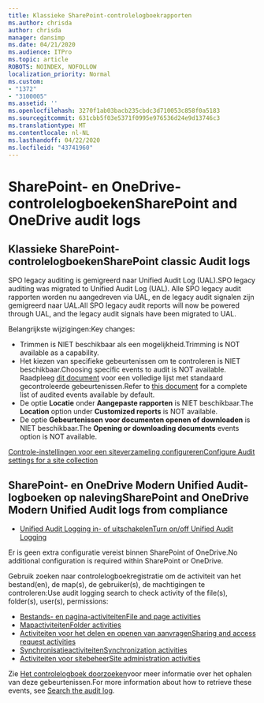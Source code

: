```yaml
---
title: Klassieke SharePoint-controlelogboekrapporten
ms.author: chrisda
author: chrisda
manager: dansimp
ms.date: 04/21/2020
ms.audience: ITPro
ms.topic: article
ROBOTS: NOINDEX, NOFOLLOW
localization_priority: Normal
ms.custom:
- "1372"
- "3100005"
ms.assetid: ''
ms.openlocfilehash: 3270f1ab03bacb235cbdc3d710053c858f0a5183
ms.sourcegitcommit: 631cbb5f03e5371f0995e976536d24e9d13746c3
ms.translationtype: MT
ms.contentlocale: nl-NL
ms.lasthandoff: 04/22/2020
ms.locfileid: "43741960"
---
```

# <a name="sharepoint-and-onedrive-audit-logs"></a><span data-ttu-id="8f1de-102">SharePoint- en OneDrive-controlelogboeken</span><span class="sxs-lookup"><span data-stu-id="8f1de-102">SharePoint and OneDrive audit logs</span></span>

## <a name="sharepoint-classic-audit-logs"></a><span data-ttu-id="8f1de-103">Klassieke SharePoint-controlelogboeken</span><span class="sxs-lookup"><span data-stu-id="8f1de-103">SharePoint classic Audit logs</span></span>

<span data-ttu-id="8f1de-104">SPO legacy auditing is gemigreerd naar Unified Audit Log (UAL).</span><span class="sxs-lookup"><span data-stu-id="8f1de-104">SPO legacy auditing was migrated to Unified Audit Log (UAL).</span></span> <span data-ttu-id="8f1de-105">Alle SPO legacy audit rapporten worden nu aangedreven via UAL, en de legacy audit signalen zijn gemigreerd naar UAL.</span><span class="sxs-lookup"><span data-stu-id="8f1de-105">All SPO legacy audit reports will now be powered through UAL, and the legacy audit signals have been migrated to UAL.</span></span>

<span data-ttu-id="8f1de-106">Belangrijkste wijzigingen:</span><span class="sxs-lookup"><span data-stu-id="8f1de-106">Key changes:</span></span>

* <span data-ttu-id="8f1de-107">Trimmen is NIET beschikbaar als een mogelijkheid.</span><span class="sxs-lookup"><span data-stu-id="8f1de-107">Trimming is NOT available as a capability.</span></span>
* <span data-ttu-id="8f1de-108">Het kiezen van specifieke gebeurtenissen om te controleren is NIET beschikbaar.</span><span class="sxs-lookup"><span data-stu-id="8f1de-108">Choosing specific events to audit is NOT available.</span></span> <span data-ttu-id="8f1de-109">Raadpleeg [dit document](https://docs.microsoft.com/office365/securitycompliance/search-the-audit-log-in-security-and-compliance) voor een volledige lijst met standaard gecontroleerde gebeurtenissen.</span><span class="sxs-lookup"><span data-stu-id="8f1de-109">Refer to [this document](https://docs.microsoft.com/office365/securitycompliance/search-the-audit-log-in-security-and-compliance) for a complete list of audited events available by default.</span></span>
* <span data-ttu-id="8f1de-110">De optie **Locatie** onder **Aangepaste rapporten** is NIET beschikbaar.</span><span class="sxs-lookup"><span data-stu-id="8f1de-110">The **Location** option under **Customized reports** is NOT available.</span></span>
* <span data-ttu-id="8f1de-111">De optie **Gebeurtenissen voor documenten openen of downloaden** is NIET beschikbaar.</span><span class="sxs-lookup"><span data-stu-id="8f1de-111">The **Opening or downloading documents** events option is NOT available.</span></span>

[<span data-ttu-id="8f1de-112">Controle-instellingen voor een siteverzameling configureren</span><span class="sxs-lookup"><span data-stu-id="8f1de-112">Configure Audit settings for a site collection</span></span>](https://support.office.com/article/Configure-audit-settings-for-a-site-collection-A9920C97-38C0-44F2-8BCB-4CF1E2AE22D2)

## <a name="sharepoint-and-onedrive-modern-unified-audit-logs-from-compliance"></a><span data-ttu-id="8f1de-113">SharePoint- en OneDrive Modern Unified Audit-logboeken op naleving</span><span class="sxs-lookup"><span data-stu-id="8f1de-113">SharePoint and OneDrive Modern Unified Audit logs from compliance</span></span>

* [<span data-ttu-id="8f1de-114">Unified Audit Logging in- of uitschakelen</span><span class="sxs-lookup"><span data-stu-id="8f1de-114">Turn on/off Unified Audit Logging</span></span>](https://docs.microsoft.com/office365/securitycompliance/turn-audit-log-search-on-or-off) 

<span data-ttu-id="8f1de-115">Er is geen extra configuratie vereist binnen SharePoint of OneDrive.</span><span class="sxs-lookup"><span data-stu-id="8f1de-115">No additional configuration is required within SharePoint or OneDrive.</span></span>

<span data-ttu-id="8f1de-116">Gebruik zoeken naar controlelogboekregistratie om de activiteit van het bestand(en), de map(s), de gebruiker(s), de machtigingen te controleren:</span><span class="sxs-lookup"><span data-stu-id="8f1de-116">Use audit logging search to check activity of the file(s), folder(s), user(s), permissions:</span></span>

* [<span data-ttu-id="8f1de-117">Bestands- en pagina-activiteiten</span><span class="sxs-lookup"><span data-stu-id="8f1de-117">File and page activities</span></span>](https://docs.microsoft.com/office365/securitycompliance/search-the-audit-log-in-security-and-compliance)
* [<span data-ttu-id="8f1de-118">Mapactiviteiten</span><span class="sxs-lookup"><span data-stu-id="8f1de-118">Folder activities</span></span>](https://docs.microsoft.com/office365/securitycompliance/search-the-audit-log-in-security-and-compliance#folder-activities)
* [<span data-ttu-id="8f1de-119">Activiteiten voor het delen en openen van aanvragen</span><span class="sxs-lookup"><span data-stu-id="8f1de-119">Sharing and access request activities</span></span>](https://docs.microsoft.com/office365/securitycompliance/search-the-audit-log-in-security-and-compliance#sharing-and-access-request-activities)
* [<span data-ttu-id="8f1de-120">Synchronisatieactiviteiten</span><span class="sxs-lookup"><span data-stu-id="8f1de-120">Synchronization activities</span></span>](https://docs.microsoft.com/office365/securitycompliance/search-the-audit-log-in-security-and-compliance#synchronization-activities)
* [<span data-ttu-id="8f1de-121">Activiteiten voor sitebeheer</span><span class="sxs-lookup"><span data-stu-id="8f1de-121">Site administration activities</span></span>](https://docs.microsoft.com/office365/securitycompliance/search-the-audit-log-in-security-and-compliance#site-administration-activities)

<span data-ttu-id="8f1de-122">Zie [Het controlelogboek doorzoeken](https://docs.microsoft.com/office365/securitycompliance/search-the-audit-log-in-security-and-compliance#search-the-audit-log)voor meer informatie over het ophalen van deze gebeurtenissen.</span><span class="sxs-lookup"><span data-stu-id="8f1de-122">For more information about how to retrieve these events, see [Search the audit log](https://docs.microsoft.com/office365/securitycompliance/search-the-audit-log-in-security-and-compliance#search-the-audit-log).</span></span>
